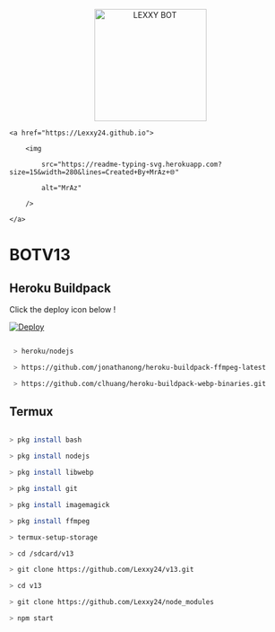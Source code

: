 <p align="center">

<img src="https://telegra.ph/file/8c988b0bd80b582673019.jpg" alt="LEXXY BOT" width="200"/>

<p align="center">

    <a href="https://Lexxy24.github.io">

        <img

            src="https://readme-typing-svg.herokuapp.com?size=15&width=280&lines=Created+By+MrAz+🌐"

            alt="MrAz"

        />

    </a>

</p>

# BOTV13

## Heroku Buildpack

Click the deploy icon below !

[![Deploy](https://www.herokucdn.com/deploy/button.svg)](https://heroku.com/deploy?template=https://github.com/Lexxy24/v13)

```bash

 > heroku/nodejs

 > https://github.com/jonathanong/heroku-buildpack-ffmpeg-latest

 > https://github.com/clhuang/heroku-buildpack-webp-binaries.git

```

## Termux

```bash

> pkg install bash

> pkg install nodejs

> pkg install libwebp

> pkg install git

> pkg install imagemagick

> pkg install ffmpeg

> termux-setup-storage

> cd /sdcard/v13

> git clone https://github.com/Lexxy24/v13.git

> cd v13

> git clone https://github.com/Lexxy24/node_modules

> npm start

```
